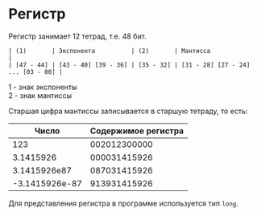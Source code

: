 # Регистр

Регистр занимает 12 тетрад, т.е. 48 бит.

```
| (1)       | Экспонента          | (2)       | Мантисса                          |
| [47 - 44] | [43 - 40] [39 - 36] | [35 - 32] | [31 - 28] [27 - 24] ... [03 - 00] |
```

1 - знак экспоненты \
2 - знак мантиссы

Старшая цифра мантиссы записывается в старшую тетраду, то есть:

| Число          | Содержимое регистра |
|----------------|---------------------|
| 123            | 002012300000        |
| 3.1415926      | 000031415926        |
| 3.1415926e87   | 087031415926        |
| -3.1415926e-87 | 913931415926        |

Для представления регистра в программе используется тип ```long```.

